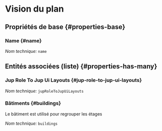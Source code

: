 # Vision du plan
<!--- THIS FILE IS GENERATED PLEASE DO NOT EDIT IT DIRECTLY --->



## Propriétés de base {#properties-base}

### Name {#name}



*Nom technique:* ```name```




## Entités associées (liste) {#properties-has-many}

###  Jup Role To Jup Ui Layouts {#jup-role-to-jup-ui-layouts}



*Nom technique:* ```jupRoleToJupUiLayouts```

### Bâtiments {#buildings}

Le bâtiment est utilisé pour regrouper les étages

*Nom technique:* ```buildings```




